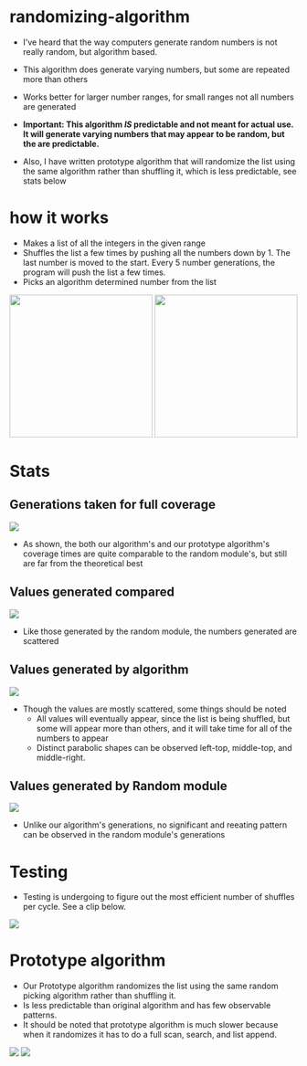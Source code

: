 # randomizing-algorithm
- I've heard that the way computers generate random numbers is not really random, but algorithm based.

- This algorithm does generate varying numbers, but some are repeated more than others

- Works better for larger number ranges, for small ranges not all numbers are generated

- **Important: This algorithm _IS_ predictable and not meant for actual use. It will generate varying numbers that may appear to be random, but the are predictable.**

- Also, I have written prototype algorithm that will randomize the list using the same algorithm rather than shuffling it, which is less predictable, see stats below

# how it works

- Makes a list of all the integers in the given range
- Shuffles the list a few times by pushing all the numbers down by 1. The last number is moved to the start. Every 5 number generations, the program will push the list a few times.
- Picks an algorithm determined number from the list

<img src="images/ezgif.com-gif-maker(1).gif" height="250"> <img src="images/ezgif.com-gif-maker(3).gif" height="250">

# Stats

## Generations taken for full coverage
![](images/Full_coverage_with_theoretical_best_line.png)

- As shown, the both our algorithm's and our prototype algorithm's coverage times are quite comparable to the random module's, but still are far from the theoretical best

## Values generated compared
![](images/Values_generated_compared.png)

- Like those generated by the random module, the numbers generated are scattered

## Values generated by algorithm
 ![](images/Values_generated_by_algorithm.png)
 
- Though the values are mostly scattered, some things should be noted
  - All values will eventually appear, since the list is being shuffled, but some will appear more than others, and it will take time for all of the numbers to appear
  - Distinct parabolic shapes can be observed left-top, middle-top, and middle-right.


## Values generated by Random module
 ![](images/Values_generated_by_random_module.png)
 
- Unlike our algorithm's generations, no significant and reeating pattern can be observed in the random module's generations
 
# Testing 
 - Testing is undergoing to figure out the most efficient number of shuffles per cycle. See a clip below.

 ![](images/ezgif.com-gif-maker(2).gif)
 
 # Prototype algorithm
 - Our Prototype algorithm randomizes the list using the same random picking algorithm rather than shuffling it.
 - Is less predictable than original algorithm and has few observable patterns.
 - It should be noted that prototype algorithm is much slower because when it randomizes it has to do a full scan, search, and list append.
 
 ![](images/Prototype_algorithm.png)
 ![](images/Random_vs_prototype.png)

